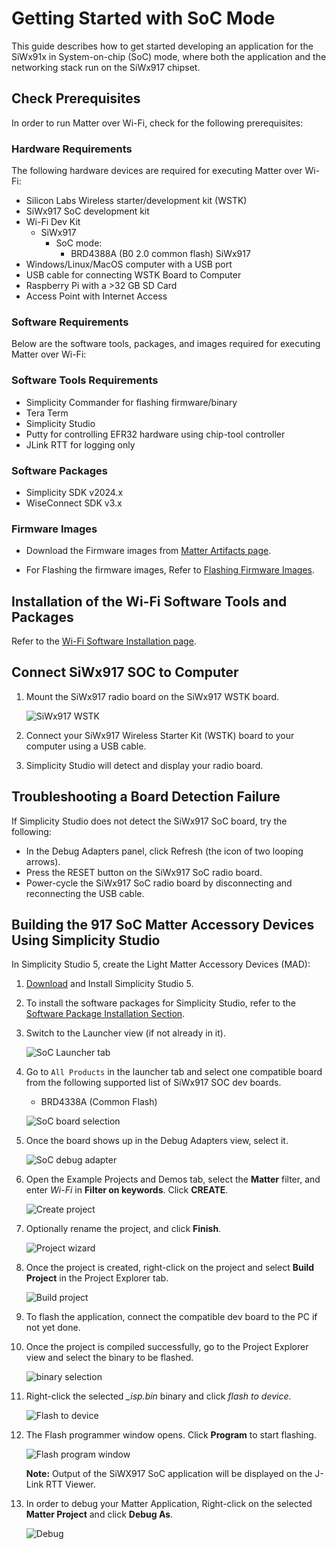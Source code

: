 # Getting Started with SoC Mode

This guide describes how to get started developing an application for the SiWx91x in System-on-chip (SoC) mode, where both the application and the networking stack run on the SiWx917 chipset.

## Check Prerequisites

In order to run Matter over Wi-Fi, check for the following prerequisites:

### Hardware Requirements

The following hardware devices are required for executing Matter over Wi-Fi:

- Silicon Labs Wireless starter/development kit (WSTK)
- SiWx917 SoC development kit
- Wi-Fi Dev Kit
  - SiWx917
    - SoC mode:
      - BRD4388A (B0 2.0 common flash)
             SiWx917
- Windows/Linux/MacOS computer with a USB port
- USB cable for connecting WSTK Board to Computer
- Raspberry Pi with a >32 GB SD Card
- Access Point with Internet Access

### Software Requirements

Below are the software tools, packages, and images required for executing Matter over Wi-Fi:

### Software Tools Requirements

- Simplicity Commander for flashing firmware/binary
- Tera Term
- Simplicity Studio
- Putty for controlling EFR32 hardware using chip-tool controller
- JLink RTT for logging only

### Software Packages

- Simplicity SDK v2024.x
- WiseConnect SDK v3.x

### Firmware Images

- Download the Firmware images from [Matter Artifacts page](/matter/<docspace-docleaf-version>/matter-prerequisites/matter-artifacts#siwx917-firmware-for-siwx917-soc).

- For Flashing the firmware images, Refer to [Flashing Firmware Images](/matter/<docspace-docleaf-version>/matter-wifi-run-demo/loading-firmware-for-ncp-and-soc-boards).

## Installation of the Wi-Fi Software Tools and Packages

Refer to the [Wi-Fi Software Installation page](./software-installation).

## Connect SiWx917 SOC to Computer

1. Mount the SiWx917 radio board on the SiWx917 WSTK board.

    ![SiWx917 WSTK](images/mount-soc.png)

2. Connect your SiWx917 Wireless Starter Kit (WSTK) board to your computer using a USB cable.
3. Simplicity Studio will detect and display your radio board.

## Troubleshooting a Board Detection Failure

If Simplicity Studio does not detect the SiWx917 SoC board, try the following:

- In the Debug Adapters panel, click Refresh (the icon of two looping arrows).
- Press the RESET button on the SiWx917 SoC radio board.
- Power-cycle the SiWx917 SoC radio board by disconnecting and reconnecting the USB cable.

## Building the 917 SoC Matter Accessory Devices Using Simplicity Studio

In Simplicity Studio 5, create the Light Matter Accessory Devices (MAD):

1. [Download](https://www.silabs.com/developers/simplicity-studio) and Install Simplicity Studio 5.
2. To install the software packages for Simplicity Studio, refer to the [Software Package Installation Section](/matter/<docspace-docleaf-version>/matter-wifi-getting-started-example/software-installation#installation-of-software-packages).

3. Switch to the Launcher view (if not already in it).

    ![SoC Launcher tab](./images/siwx917-soc-launcher-tab.png)

4. Go to `All Products` in the launcher tab and select one compatible board from the following supported list of SiWx917 SOC dev boards.

   - BRD4338A (Common Flash)

   ![SoC board selection](images/siwx917-soc-boardselection.png)

5. Once the board shows up in the Debug Adapters view, select it.

    ![SoC debug adapter](images/siwx917-soc-debugadapter.png)

6. Open the Example Projects and Demos tab, select the **Matter** filter, and enter *Wi-Fi* in **Filter on keywords**. Click **CREATE**.

    ![Create project](images/siwx917-soc-create-wifiprojects.png)

7. Optionally rename the project, and click **Finish**.

    ![Project wizard](images/siwx917-soc-projectwizard.png)

8. Once the project is created, right-click on the project and select **Build Project** in the Project Explorer tab.

    ![Build project](images/siwx917-soc-build-wifiproject.png)

9. To flash the application, connect the compatible dev board to the PC if not yet done.
10. Once the project is compiled successfully, go to the Project Explorer view and select the binary to be flashed.

    ![binary selection](images/siwx917-soc-isp-binaryselection.png)

11. Right-click the selected *_isp.bin* binary and click *flash to device*.

    ![Flash to device](images/siwx917-soc-flashtodevice.png)

12. The Flash programmer window opens. Click **Program** to start flashing.

    ![Flash program window](images/siwx917-soc-flashprogram.png)

    **Note:** Output of the SiWX917 SoC application will be displayed on the J-Link RTT Viewer.

13. In order to debug your Matter Application, Right-click on the selected **Matter Project** and click **Debug As**.

    ![Debug](images/siwx917-socdebug.png)
